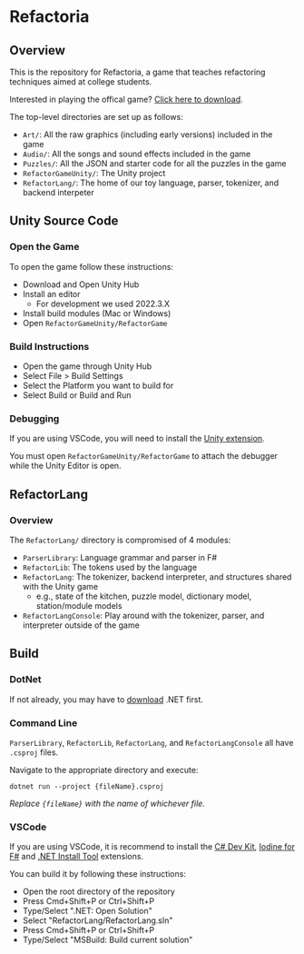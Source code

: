 # Refactoria

## Overview

This is the repository for Refactoria, a game that teaches refactoring techniques aimed at college students.

Interested in playing the offical game? [Click here to download](https://se4airesearch.github.io/Refactoria/).

The top-level directories are set up as follows:
* `Art/`: All the raw graphics (including early versions) included in the game
* `Audio/`: All the songs and sound effects included in the game
* `Puzzles/`: All the JSON and starter code for all the puzzles in the game
* `RefactorGameUnity/`: The Unity project
* `RefactorLang/`: The home of our toy language, parser, tokenizer, and backend interpeter

## Unity Source Code

### Open the Game
To open the game follow these instructions:
* Download and Open Unity Hub
* Install an editor
	* For development we used 2022.3.X
* Install build modules (Mac or Windows)
* Open `RefactorGameUnity/RefactorGame`

### Build Instructions
* Open the game through Unity Hub
* Select File > Build Settings
* Select the Platform you want to build for
* Select Build or Build and Run

### Debugging

If you are using VSCode, you will need to install the [Unity extension](https://marketplace.visualstudio.com/items/?itemName=VisualStudioToolsForUnity.vstuc).

You must open `RefactorGameUnity/RefactorGame` to attach the debugger while the Unity Editor is open.

## RefactorLang

### Overview

The `RefactorLang/` directory is compromised of 4 modules:
* `ParserLibrary`: Language grammar and parser in F#
* `RefactorLib`: The tokens used by the language
* `RefactorLang`: The tokenizer, backend interpreter, and structures shared with the Unity game
  * e.g., state of the kitchen, puzzle model, dictionary model, station/module models
* `RefactorLangConsole`: Play around with the tokenizer, parser, and interpreter outside of the game

## Build

### DotNet

If not already, you may have to [download](https://dotnet.microsoft.com/en-us/) .NET first.

### Command Line

`ParserLibrary`, `RefactorLib`, `RefactorLang`, and `RefactorLangConsole` all have `.csproj` files.

Navigate to the appropriate directory and execute:
```
dotnet run --project {fileName}.csproj
```
*Replace `{fileName}` with the name of whichever file.*

### VSCode

If you are using VSCode, it is recommend to install the [C# Dev Kit](https://marketplace.visualstudio.com/items/?itemName=ms-dotnettools.csdevkit), [Iodine for F#](https://open-vsx.org/vscode/item?itemName=Ionide.Ionide-fsharp) and [.NET Install Tool](https://marketplace.visualstudio.com/items/?itemName=ms-dotnettools.vscode-dotnet-runtime) extensions.

You can build it by following these instructions:
* Open the root directory of the repository
* Press Cmd+Shift+P or Ctrl+Shift+P
* Type/Select ".NET: Open Solution"
* Select "RefactorLang/RefactorLang.sln"
* Press Cmd+Shift+P or Ctrl+Shift+P
* Type/Select "MSBuild: Build current solution"